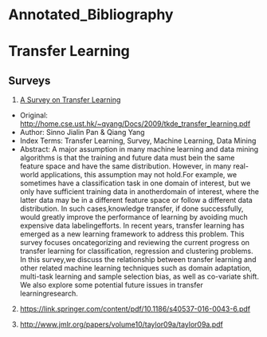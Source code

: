 # Annotated_Bibliography

# Transfer Learning

## Surveys

1. [A Survey on Transfer Learning](https://github.com/Kogorushi/Annotated_Bibliography/edit/master/sources/tkde_transfer_learning.pdf)
  - Original: http://home.cse.ust.hk/~qyang/Docs/2009/tkde_transfer_learning.pdf
  - Author: Sinno Jialin Pan & Qiang Yang
  - Index Terms: Transfer Learning, Survey, Machine Learning, Data Mining
  - Abstract: A major assumption in many machine learning and data mining algorithms is that the training and future data must bein the same feature space and have the same distribution. However, in many real-world applications, this assumption may not hold.For example, we sometimes have a classification task in one domain of interest, but we only have sufficient training data in anotherdomain of interest, where the latter data may be in a different feature space or follow a different data distribution. In such cases,knowledge transfer, if done successfully, would greatly improve the performance of learning by avoiding much expensive data labelingefforts. In recent years, transfer learning has emerged as a new learning framework to address this problem. This survey focuses oncategorizing and reviewing the current progress on transfer learning for classification, regression and clustering problems. In this survey,we discuss the relationship between transfer learning and other related machine learning techniques such as domain adaptation, multi-task learning and sample selection bias, as well as co-variate shift. We also explore some potential future issues in transfer learningresearch.

2. https://link.springer.com/content/pdf/10.1186/s40537-016-0043-6.pdf

3. http://www.jmlr.org/papers/volume10/taylor09a/taylor09a.pdf

